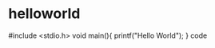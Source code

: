 # helloworld
#include <stdio.h>
void main(){
              printf("Hello World");
            }
code 
